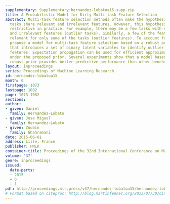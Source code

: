 ```yaml
---
supplementary: Supplementary:hernandez-lobatoa15-supp.zip
title: A Probabilistic Model for Dirty Multi-task Feature Selection
abstract: Multi-task feature selection methods often make the hypothesis that learning
  tasks share relevant and irrelevant features. However, this hypothesis may be too
  restrictive in practice. For example, there may be a few tasks with specific relevant
  and irrelevant features (outlier tasks). Similarly, a few of the features may be
  relevant for only some of the tasks (outlier features). To account for this, we
  propose a model for multi-task feature selection based on a robust prior distribution
  that introduces a set of binary latent variables to identify outlier tasks and outlier
  features. Expectation propagation can be used for efficient approximate inference
  under the proposed prior. Several experiments show that a model based on the new
  robust prior provides better predictive performance than other benchmark methods.
layout: inproceedings
series: Proceedings of Machine Learning Research
id: hernandez-lobatoa15
month: 0
firstpage: 1073
lastpage: 1082
page: 1073-1082
sections: 
author:
- given: Daniel
  family: Hernandez-Lobato
- given: Jose Miguel
  family: Hernandez-Lobato
- given: Zoubin
  family: Ghahramani
date: 2015-06-01
address: Lille, France
publisher: PMLR
container-title: Proceedings of the 32nd International Conference on Machine Learning
volume: '37'
genre: inproceedings
issued:
  date-parts:
  - 2015
  - 6
  - 1
pdf: http://proceedings.mlr.press/v37/hernandez-lobatoa15/hernandez-lobatoa15.pdf
# Format based on citeproc: http://blog.martinfenner.org/2013/07/30/citeproc-yaml-for-bibliographies/
---
```

